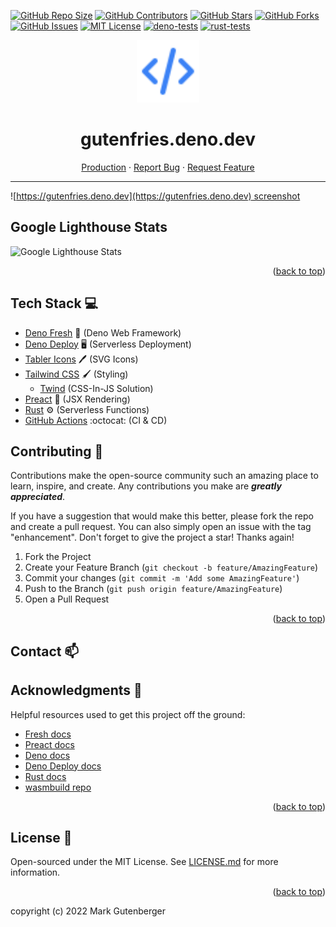 <!-- Improved compatibility of back-to-top link: -->

<a name="readme-top"></a>

<!--
*** Thanks for checking out gutenfries.deno.dev. If you have a suggestion
*** that would make this better, please fork the repo and create a pull request
*** or simply open an issue with the tag "enhancement".
*** Don't forget to give the project a star!
*** Thanks again! Now go create something AMAZING! :D
-->

[![GitHub Repo Size](https://img.shields.io/github/repo-size/gutenfries/gutenfries.deno.dev)]()
[![GitHub Contributors](https://img.shields.io/github/contributors/gutenfries/gutenfries.deno.dev)](https://github.com/gutenfries/gutenfries.deno.dev/graphs/contributors)
[![GitHub Stars](https://img.shields.io/github/stars/gutenfries/gutenfries.deno.dev)](https://github.com/gutenfries/gutenfries.deno.dev/stargazers)
[![GitHub Forks](https://img.shields.io/github/forks/gutenfries/gutenfries.deno.dev)](https://github.com/gutenfries/gutenfries.deno.dev/network/members)
[![GitHub Issues](https://img.shields.io/github/issues/gutenfries/gutenfries.deno.dev.svg)](https://github.com/gutenfries/gutenfries.deno.dev/issues)
[![MIT License](https://img.shields.io/github/license/gutenfries/gutenfries.deno.dev.svg)](https://github.com/gutenfries/gutenfries.deno.dev/blob/main/LICENSE.md)
[![deno-tests](https://github.com/gutenfries/gutenfries.deno.dev/actions/workflows/deno-tests.yml/badge.svg)](https://github.com/gutenfries/gutenfries.deno.dev/actions/workflows/deno-tests.yml)
[![rust-tests](https://github.com/gutenfries/gutenfries.deno.dev/actions/workflows/rust-tests.yml/badge.svg)](https://github.com/gutenfries/gutenfries.deno.dev/actions/workflows/rust-tests.yml)

<p align='center'>
	<picture>
		<img width="100" height="100" alt='logo' src='static/images/code.svg'/>
	</picture>
</p>

<div align="center">
	<h1 align="center">gutenfries.deno.dev</h1>
		<a href="https://gutenfries.deno.dev">Production</a>
		·
		<a href="https://github.com/gutenfries/gutenfries.deno.dev/issues">Report Bug</a>
		·
		<a href="https://github.com/gutenfries/gutenfries.deno.dev/issues">Request Feature</a>
		<hr />
</div>

![[https://gutenfries.deno.dev](https://gutenfries.deno.dev) screenshot](static/images/screenshot.png)

## Google Lighthouse Stats

<picture>
	<source media="(prefers-color-scheme: dark)" srcset="https://pagespeed-insights.herokuapp.com?url=https://gutenfries.deno.dev&categories=performance,accessibility,best-practices,seo&theme=dark">
	<source media="(prefers-color-scheme: light)" srcset="https://pagespeed-insights.herokuapp.com?url=https://gutenfries.deno.dev&categories=performance,accessibility,best-practices,seo">
	<img alt="Google Lighthouse Stats" src="https://pagespeed-insights.herokuapp.com?url=https://gutenfries.deno.dev&categories=performance,accessibility,best-practices,seo">

</picture>

<p align="right">(<a href="#readme-top">back to top</a>)</p>


## Tech Stack :computer:

- [Deno Fresh](https://fresh.deno.dev/) :lemon: (Deno Web Framework)
- [Deno Deploy](https://deno.com/deploy/) :desktop_computer: (Serverless Deployment)
- [Tabler Icons](https://tabler-icons.io/) :pen: (SVG Icons)
- [Tailwind CSS](https://tailwindcss.com/) :paintbrush: (Styling)
	- [Twind](https://twind.dev/) (CSS-In-JS Solution)
- [Preact](https://preactjs.com/) :page_facing_up: (JSX Rendering)
- [Rust](https://www.rust-lang.org/) :gear: (Serverless Functions)
- [GitHub Actions](https://github.com/features/actions) :octocat: (CI & CD)

## Contributing :handshake:

Contributions make the open-source community such an amazing place to learn, inspire, and create. Any contributions you make are _**greatly appreciated**_.

If you have a suggestion that would make this better, please fork the repo and create a pull request. You can also simply open an issue with the tag "enhancement".
Don't forget to give the project a star! Thanks again!

1. Fork the Project
2. Create your Feature Branch (`git checkout -b feature/AmazingFeature`)
3. Commit your changes (`git commit -m 'Add some AmazingFeature'`)
4. Push to the Branch (`git push origin feature/AmazingFeature`)
5. Open a Pull Request

<p align="right">(<a href="#readme-top">back to top</a>)</p>

## Contact :mailbox:

<!-- ### Contributors :sparkles: -->
<!--  -->
<!-- - Mark Gutenberger -->
<!--  -->
  <!-- - :earth_americas: [gutenfries.deno.dev](https://gutenfries.deno.dev) -->
  <!-- - :mailbox: [gutenfries@gmail.com](mailto:gutenfries@gmail.com) -->
<!--  -->
<!-- <p align="right">(<a href="#readme-top">back to top</a>)</p> -->

## Acknowledgments :pray:

Helpful resources used to get this project off the ground:

- [Fresh docs](https://fresh.deno.dev/docs)
- [Preact docs](https://preactjs.com/guide/v10/getting-started)
- [Deno docs](https://deno.land/manual)
- [Deno Deploy docs](https://deno.com/deploy/docs)
- [Rust docs](https://doc.rust-lang.org/book/)
- [wasmbuild repo](https://github.com/denoland/wasmbuild/docs)

<p align="right">(<a href="#readme-top">back to top</a>)</p>

## License :page_facing_up:
Open-sourced under the MIT License. See [LICENSE.md](https://github.com/gutenfries/gutenfries.deno.dev/blob/main/LICENSE.md) for more information.

<p align="right">(<a href="#readme-top">back to top</a>)</p>


copyright (c) 2022 Mark Gutenberger
